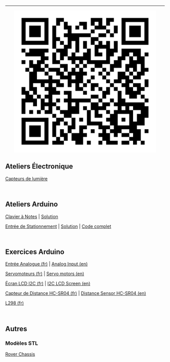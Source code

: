 

---

<p align="center">
    <img src="./assets/qrcode.png" width="450px"></img>
</p>

## Ateliers Électronique

[Capteurs de lumière](./docs/Détecteur_de_lumière/laboratoire.pdf.enc)

<br/>

## Ateliers Arduino

[Clavier à Notes](./docs/clavier_a_notes/laboratoire.pdf.enc) | 
[Solution](./docs/clavier_musical/solution.pdf.enc)

[Entrée de Stationnement](./docs/Entrée_de_stationnement/laboratoire.pdf.enc) |
[Solution](./docs/Entrée_de_stationnement/solution.pdf.enc) |
[Code complet](./docs/Entrée_de_stationnement/code.pdf.enc)

<br/>

## Exercices Arduino

[Entrée Analogue (fr)](./docs/potentiometre/laboratoire_fr.pdf.enc) | 
[Analog Input (en)](./docs/potentiometre/laboratoire_en.pdf.enc)

[Servomoteurs (fr)](./docs/intro_servo/laboratoire_fr.pdf.enc) | 
[Servo motors (en)](./docs/intro_servo/laboratoire_en.pdf.enc) 

[Écran LCD I2C (fr)](./docs/LCD_I2C/laboratoire_fr.pdf.enc) |
[I2C LCD Screen (en)](./docs/LCD_I2C/laboratoire_en.pdf.enc)

[Capteur de Distance HC-SR04 (fr)](./docs/HC-SR04/laboratoire.pdf.enc) |
[Distance Sensor HC-SR04 (en)](./docs/HC-SR04/laboratoire_en.pdf.enc)

[L298 (fr)](./docs/l298/laboratoire.pdf.enc)

<br/>


## Autres

### Modèles STL

[Rover Chassis](./assets/models/rover_chassis.stl)

<br/> 
